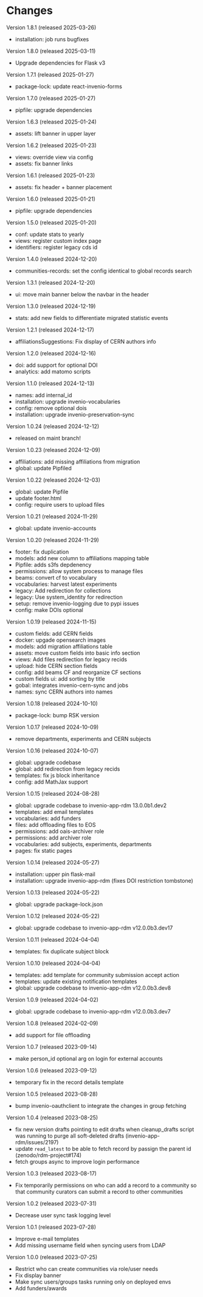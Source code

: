 # Changes

Version 1.8.1 (released 2025-03-26)

- installation: job runs bugfixes

Version 1.8.0 (released 2025-03-11)

- Upgrade dependencies for Flask v3

Version 1.7.1 (released 2025-01-27)

- package-lock: update react-invenio-forms

Version 1.7.0 (released 2025-01-27)

- pipfile: upgrade dependencies

Version 1.6.3 (released 2025-01-24)

- assets: lift banner in upper layer

Version 1.6.2 (released 2025-01-23)

- views: override view via config
- assets: fix banner links

Version 1.6.1 (released 2025-01-23)

- assets: fix header + banner placement

Version 1.6.0 (released 2025-01-21)

- pipfile: upgrade dependencies

Version 1.5.0 (released 2025-01-20)

- conf: update stats to yearly
- views: register custom index page
- identifiers: register legacy cds id

Version 1.4.0 (released 2024-12-20)

- communities-records: set the config identical to global records search

Version 1.3.1 (released 2024-12-20)

- ui: move main banner below the navbar in the header

Version 1.3.0 (released 2024-12-19)

- stats: add new fields to differentiate migrated statistic events

Version 1.2.1 (released 2024-12-17)

- affiliationsSuggestions: Fix display of CERN authors info

Version 1.2.0 (released 2024-12-16)

- doi: add support for optional DOI
- analytics: add matomo scripts

Version 1.1.0 (released 2024-12-13)

- names: add internal_id
- installation: upgrade invenio-vocabularies
- config: remove optional dois
- installation: upgrade invenio-preservation-sync

Version 1.0.24 (released 2024-12-12)

- released on maint branch!

Version 1.0.23 (released 2024-12-09)

- affiliations: add missing affiliations from migration
- global: update Pipfiled

Version 1.0.22 (released 2024-12-03)

- global: update Pipfile
- update footer.html
- config: require users to upload files

Version 1.0.21 (released 2024-11-29)

- global: update invenio-accounts

Version 1.0.20 (released 2024-11-29)

- footer: fix duplication
- models: add new column to affiliations mapping table
- Pipfile: adds s3fs depdenency
- permissions: allow system process to manage files
- beams: convert cf to vocabulary
- vocabularies: harvest latest experiments
- legacy: Add redirection for collections
- legacy: Use system_identity for redirection
- setup: remove invenio-logging due to pypi issues
- config: make DOIs optional

Version 1.0.19 (released 2024-11-15)

- custom fields: add CERN fields
- docker: upgade opensearch images
- models: add migration affiliations table
- assets: move custom fields into basic info section
- views: Add files redirection for legacy recids
- upload: hide CERN section fields
- config: add beams CF and reorganize CF sections
- custom fields ui: add sorting by title
- gobal: integrates invenio-cern-sync and jobs
- names: sync CERN authors into names


Version 1.0.18 (released 2024-10-10)

- package-lock: bump RSK version

Version 1.0.17 (released 2024-10-09)

- remove departments, experiments and CERN subjects

Version 1.0.16 (released 2024-10-07)

- global: upgrade codebase
- global: add redirection from legacy recids
- templates: fix js block inheritance
- config: add MathJax support

Version 1.0.15 (released 2024-08-28)

- global: upgrade codebase to invenio-app-rdm 13.0.0b1.dev2
- templates: add email templates
- vocabularies: add funders
- files: add offloading files to EOS
- permissions: add oais-archiver role
- permissions: add archiver role
- vocabularies: add subjects, experiments, departments
- pages: fix static pages

Version 1.0.14 (released 2024-05-27)

- installation: upper pin flask-mail
- installation: upgrade invenio-app-rdm (fixes DOI restriction tombstone)

Version 1.0.13 (released 2024-05-22)

- global: upgrade package-lock.json

Version 1.0.12 (released 2024-05-22)

- global: upgrade codebase to invenio-app-rdm v12.0.0b3.dev17

Version 1.0.11 (released 2024-04-04)

- templates: fix duplicate subject block

Version 1.0.10 (released 2024-04-04)

- templates: add template for community submission accept action
- templates: update existing notification templates
- global: upgrade codebase to invenio-app-rdm v12.0.0b3.dev8

Version 1.0.9 (released 2024-04-02)

- global: upgrade codebase to invenio-app-rdm v12.0.0b3.dev7

Version 1.0.8 (released 2024-02-09)

* add support for file offloading

Version 1.0.7 (released 2023-09-14)

* make person_id optional arg on login for external accounts

Version 1.0.6 (released 2023-09-12)

* temporary fix in the record details template

Version 1.0.5 (released 2023-08-28)

* bump invenio-oauthclient to integrate the changes in group fetching

Version 1.0.4 (released 2023-08-25)

* fix new version drafts pointing to edit drafts when cleanup_drafts script was
  running to purge all soft-deleted drafts (invenio-app-rdm/issues/2197)
* update `read_latest` to be able to fetch record by passign the parent id (zenodo/rdm-project#174)
* fetch groups async to improve login performance

Version 1.0.3 (released 2023-08-17)

* Fix temporarily permissions on who can add a record to a community so that
  community curators can submit a record to other communities

Version 1.0.2 (released 2023-07-31)

* Decrease user sync task logging level

Version 1.0.1 (released 2023-07-28)

* Improve e-mail templates
* Add missing username field when syncing users from LDAP

Version 1.0.0 (released 2023-07-25)

* Restrict who can create communities via role/user needs
* Fix display banner
* Make sync users/groups tasks running only on deployed envs
* Add funders/awards
